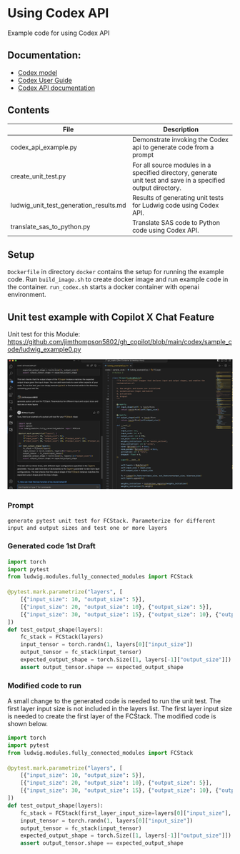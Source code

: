 # Using Codex API

Example code for using Codex API

## Documentation:
* [Codex model](https://beta.openai.com/docs/models/codex)
* [Codex User Guide](https://beta.openai.com/docs/guides/code/code-completion-limited-beta)
* [Codex API documentation](https://beta.openai.com/docs/api-reference/code-completion)

## Contents
| File                 | Description                                                                                                   |
|----------------------|---------------------------------------------------------------------------------------------------------------|
| codex_api_example.py | Demonstrate invoking the Codex api to generate code from a prompt                                             |
| create_unit_test.py  | For all source modules in a specified directory, generate unit test and save in a specified output directory. |
| ludwig_unit_test_generation_results.md | Results of generating unit tests for Ludwig code using Codex API.                                             |
| translate_sas_to_python.py | Translate SAS code to Python code using Codex API.                                                            |

## Setup
`Dockerfile` in directory `docker` contains the setup for running the example code.  Run `build_image.sh` to create docker image and run example code in the container.  `run_codex.sh` starts a docker container with openai environment.


## Unit test example with Copilot X Chat Feature

Unit test for this Module: https://github.com/jimthompson5802/gh_copilot/blob/main/codex/sample_code/ludwig_example0.py

![](./unit_tests/images/copilot_x_unit_test_chat.png)

### Prompt
```
generate pytest unit test for FCStack. Parameterize for different input and output sizes and test one or more layers
```

### Generated code 1st Draft
```python
import torch
import pytest
from ludwig.modules.fully_connected_modules import FCStack

@pytest.mark.parametrize("layers", [
    [{"input_size": 10, "output_size": 5}],
    [{"input_size": 20, "output_size": 10}, {"output_size": 5}],
    [{"input_size": 30, "output_size": 15}, {"output_size": 10}, {"output_size": 5}]
])
def test_output_shape(layers):
    fc_stack = FCStack(layers)
    input_tensor = torch.randn(1, layers[0]["input_size"])
    output_tensor = fc_stack(input_tensor)
    expected_output_shape = torch.Size([1, layers[-1]["output_size"]])
    assert output_tensor.shape == expected_output_shape
```

### Modified code to run
A small change to the generated code is needed to run the unit test.  The first layer input size is not included in the layers list.  The first layer input size is needed to create the first layer of the FCStack.  The modified code is shown below.

```python
import torch
import pytest
from ludwig.modules.fully_connected_modules import FCStack

@pytest.mark.parametrize("layers", [
    [{"input_size": 10, "output_size": 5}],
    [{"input_size": 20, "output_size": 10}, {"output_size": 5}],
    [{"input_size": 30, "output_size": 15}, {"output_size": 10}, {"output_size": 5}]
])
def test_output_shape(layers):
    fc_stack = FCStack(first_layer_input_size=layers[0]["input_size"], layers=layers) # <== modified
    input_tensor = torch.randn(1, layers[0]["input_size"])
    output_tensor = fc_stack(input_tensor)
    expected_output_shape = torch.Size([1, layers[-1]["output_size"]])
    assert output_tensor.shape == expected_output_shape
```
